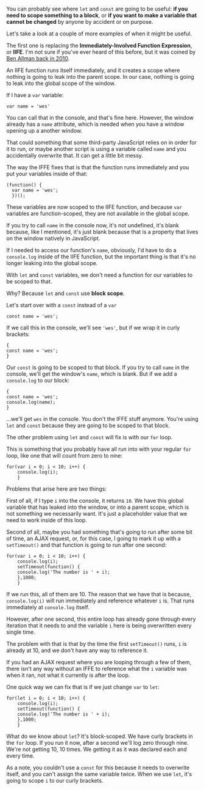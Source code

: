 You can probably see where `let` and `const` are going to be useful: **if you need to scope something to a block**, or **if you want to make a variable that cannot be changed** by anyone by accident or on purpose.

Let's take a look at a couple of more examples of when it might be useful.

The first one is replacing the **Immediately-Involved Function Expression**, or **IIFE**. I'm not sure if you've ever heard of this before, but it was coined by [Ben Allman back in 2010]((http://benalman.com/news/2010/11/immediately-invoked-function-expression/)).

An IIFE function runs itself immediately, and it creates a scope where nothing is going to leak into the parent scope. In our case, nothing is going to leak into the global scope of the window.

If I have a `var` variable:

`var name = 'wes'`

You can call that in the console, and that's fine here. However, the window already has a `name` attribute, which is needed when you have a window opening up a another window.

That could something that some third-party JavaScript relies on in order for it to run, or maybe another script is using a variable called `name` and you accidentally overwrite that. It can get a little bit messy.

The way the IFFE fixes that is that the function runs immediately and you put your variables inside of that:

```
(function() {
  var name = 'wes';
  })();
```

These variables are now scoped to the IIFE function, and because `var` variables are function-scoped, they are not available in the global scope.

If you try to call `name` in the console now, it's not undefined, it's blank because, like I mentioned, it's just blank because that is a property that lives on the window natively in JavaScript.

If I needed to access our function's `name`, obviously, I'd have to do a `console.log` inside of the IIFE function, but the important thing is that it's no longer leaking into the global scope.

With `let` and `const` variables, we don't need a function for our variables to be scoped to that.

Why? Because `let` and `const` use **block scope**.

Let's start over with a `const` instead of a `var`

```
const name = 'wes';
```

If we call this in the console, we'll see `'wes'`, but if we wrap it in curly brackets:

```
{
const name = 'wes';
}

```

Our `const` is going to be scoped to that block. If you try to call `name` in the console, we'll get the window's `name`, which is blank. But if we add a `console.log` to our block:

```
{
const name = 'wes';
console.log(name);
}

```
...we'll get `wes` in the console. You don't the IFFE stuff anymore. You're using `let` and `const` because they are going to be scoped to that block.

The other problem using `let` and `const` will fix is with our `for` loop.

This is something that you probably have all run into with your regular `for` loop, like one that will count from zero to nine:

```
for(var i = 0; i < 10; i++) {
    console.log(i);
    }
```


Problems that arise here are two things:

First of all, if I type `i` into the console, it returns `10`. We have this global variable that has leaked into the window, or into a parent scope, which is not something we necessarily want. It's just a placeholder value that we need to work inside of this loop.

Second of all, maybe you had something that's going to run after some bit of time, an AJAX request, or, for this case, I going to mark it up with a `setTimeout()` and that function is going to run after one second:

```
for(var i = 0; i < 10; i++) {
    console.log(i);
    setTimeout(function() {
    console.log('The number is ' + i);
    },1000;
    }

```

If we run this, all of them are 10. The reason that we have that is because, `console.log(i)`  will run immediately and reference whatever `i` is. That runs immediately at `console.log` itself.

However, after one second, this entire loop has already gone through every iteration that it needs to and the variable `i` here is being overwritten every single time.

The problem with that is that by the time the first `setTimeout()` runs, `i` is already at 10, and we don't have any way to reference it.

If you had an AJAX request where you are looping through a few of them, there isn't any way without an IFFE to reference what the `i` variable was when it ran, not what it currently is after the loop.

One quick way we can fix that is if we just change `var` to `let`:
 ```
 for(let i = 0; i < 10; i++) {
     console.log(i);
     setTimeout(function() {
     console.log('The number is ' + i);
     },1000;
     }
 ```

What do we know about `let`? It's block-scoped. We have curly brackets in the `for` loop. If you run it now, after a second we'll log zero through nine. We're not getting 10, 10 times. We getting it as it was declared each and every time.

As a note, you couldn't use a `const` for this because it needs to overwrite itself, and you can't assign the same variable twice. When we use `let`, it's going to scope `i` to our curly brackets.

